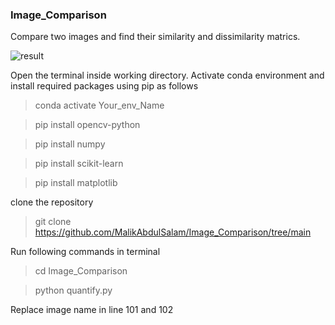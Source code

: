 ### Image_Comparison
Compare two images and find their similarity and dissimilarity matrics.

![result](https://github.com/MalikAbdulSalam/Image_Comparison/assets/75979219/4f083e9c-6e0b-4e1f-989f-0dc264ae955b)



Open the terminal inside working directory. Activate conda environment and install required packages using pip as follows

> conda activate Your_env_Name

> pip install opencv-python

> pip install numpy

> pip install scikit-learn

> pip install matplotlib

clone the repository

> git clone https://github.com/MalikAbdulSalam/Image_Comparison/tree/main

Run following commands in terminal

> cd Image_Comparison

> python quantify.py

Replace image name in line 101 and 102
